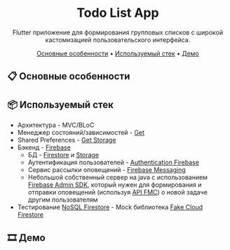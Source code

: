 <div align="center">

# Todo List App

Flutter приложение для формирования групповых списков с широкой кастомизацией пользовательского интерфейса.

[Основные особенности](#-основные-особенности) •
[Используемый стек](#-используемый-стек) •
[Демо](#%EF%B8%8F-демо)

</div>

## 📋 Основные особенности

## 📦 Используемый стек

- Архитектура - MVC/BLoC
- Менеджер состояний/зависимостей - [Get](https://pub.dev/packages/get)
- Shared Preferences - [Get Storage](https://pub.dev/packages/get_storage) 
- Бэкенд - [Firebase](https://firebase.google.com/)
  - БД - [Firestore](https://firebase.google.com/docs/firestore) и [Storage](https://firebase.google.com/docs/storage)
  - Аутентификация пользователей - [Authentication Firebase](https://firebase.google.com/docs/auth)
  - Сервис рассылки оповещений - [Firebase Messaging](https://firebase.google.com/docs/cloud-messaging)
  - Небольшой собственный сервер на java с использованием [Firebase Admin SDK](https://firebase.google.com/docs/admin/setup), который нужен для формирования и отправки оповещений (используя [API FMC](https://firebase.google.com/docs/cloud-messaging)) о новой задаче другим пользователям
- Тестирование [NoSQL Firestore](https://firebase.google.com/docs/firestore) - Mock библиотека [Fake Cloud Firestore](https://pub.dev/packages/fake_cloud_firestore) 

## 🎞️ Демо
